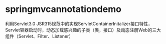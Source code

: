 # springmvcannotationdemo

利用Servlet3.0 JSR315规范中的实现ServletContainerInitalizer接口特性，
Servlet容器启动时，动态加载感兴趣的子类（类，接口）及动态注册Web的三大组件（Servlet、Filter、Listener）
